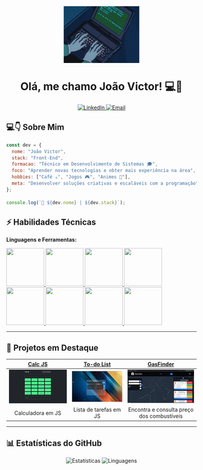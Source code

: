 <div align="center">
  <img src="img/dev.gif" alt="Gif digitando no teclado" width="200"/>
  <h1>Olá, me chamo João Victor! 💻🚀</h1>
  <p>
    <a href="https://www.linkedin.com/in/joaovictorinacio" target="_blank">
      <img src="https://img.shields.io/badge/LinkedIn-0077B5?style=for-the-badge&logo=linkedin&logoColor=white" alt="LinkedIn"/>
    </a>
    <a href="mailto:j.inacio.s@hotmail.com" target="_blank">
      <img src="https://img.shields.io/badge/Gmail-D14836?style=for-the-badge&logo=gmail&logoColor=white" alt="Email"/>
    </a>
  </p>
</div>

## 💻👇 Sobre Mim
```javascript
const dev = {
  nome: "João Victor",
  stack: "Front-End",
  formacao: "Técnico em Desenvolvimento de Sistemas 🎓",
  foco: "Aprender novas tecnologias e obter mais experiência na área",
  hobbies: ["Café ☕", "Jogos 🎮", "Animes 👾"],
  meta: "Desenvolver soluções criativas e escaláveis com a programação"
};

console.log(`👋 ${dev.nome} | ${dev.stack}`);
```

## ⚡ Habilidades Técnicas
**Linguagens e Ferramentas:**  
<p align="left">
  <a href="https://developer.mozilla.org/en-US/docs/Web/HTML" target="_blank">
    <img src="https://cdn.jsdelivr.net/gh/devicons/devicon/icons/html5/html5-original.svg" width="100" height="100"/>
  </a>
  <a href="https://developer.mozilla.org/pt-BR/docs/Web/CSS" target="_blank">
    <img src="https://cdn.jsdelivr.net/gh/devicons/devicon@latest/icons/css3/css3-plain-wordmark.svg" width="100" height="100"/>
  </a>
  <a href="https://reactjs.org/" target="_blank">
    <img src="https://cdn.jsdelivr.net/gh/devicons/devicon/icons/react/react-original.svg" width="100" height="100"/>
  </a>
  <a href="https://developer.mozilla.org/pt-BR/docs/Web/JavaScript" target="_blank"> 
    <img src="https://cdn.jsdelivr.net/gh/devicons/devicon/icons/javascript/javascript-original.svg" width="100" height="100"/>  
  </a>
  <a href="https://dev.mysql.com/" target="_blank"> 
    <img src="https://cdn.jsdelivr.net/gh/devicons/devicon/icons/mysql/mysql-original.svg" width="100" height="100"/>      
  </a>
  <a href="https://developer.mozilla.org/pt-BR/docs/Glossary/Python" target="_blank"> 
    <img src="https://cdn.jsdelivr.net/gh/devicons/devicon/icons/python/python-original.svg" width="100" height="100"/>      
  </a>
  <a href="https://learn.microsoft.com/en-us/dotnet/csharp/" target="_blank"> 
    <img src="https://cdn.jsdelivr.net/gh/devicons/devicon@latest/icons/csharp/csharp-original.svg" width="100" height="100"/>      
  </a>
  <a href="https://www.figma.com/" target="_blank"> 
    <img src="https://cdn.jsdelivr.net/gh/devicons/devicon@latest/icons/figma/figma-original.svg" width="100" height="100"/>      
  </a>
</p>

---

## 🚀 Projetos em Destaque

| [**Calc JS**](https://github.com/J-Inacio/calculadoraJS-oneBitCode) | [**To-do List**](https://github.com/J-Inacio/to-do-list) | [**GasFinder**](https://github.com/J-Inacio/GasFinder) |
| :---: | :---: | :---: |
| <img src="img/calc.png" width="250"> | <img src="img/todo.png" width="250"> | <img src="img/gasfinder.png" width="200"> |
| Calculadora em JS | Lista de tarefas em JS | Encontra e consulta preço dos combustíveis |


---

## 📊 Estatísticas do GitHub
<div align="center">
  <img src="https://github-readme-stats.vercel.app/api?username=J-Inacio&show_icons=true&theme=radical" alt="Estatísticas" height="160"/>
  <img src="https://github-readme-stats.vercel.app/api/top-langs/?username=J-Inacio&layout=compact&theme=radical" alt="Linguagens" height="160"/>
</div>
